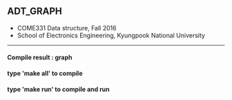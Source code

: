 
 ## ADT_GRAPH
 * COME331 Data structure, Fall 2016
 * School of Electronics Engineering, Kyungpook National University

-------------------------------------------------------------------------------------- 

 #### Compile result : graph
 #### type 'make all' to compile
 #### type 'make run' to compile and run

